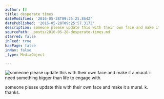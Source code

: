 ```yaml
---
author: []
title: desperate times
dateModified: '2016-05-28T09:25:25.864Z'
datePublished: '2016-05-28T09:25:57.317Z'
description: someone please update this with their own face and make it a mural. k. thanks.
sourcePath: _posts/2016-05-28-desperate-times.md
starred: false
inFeed: true
hasPage: false
inNav: false
_type: MediaObject

---
```

![someone please update this with their own face and make it a mural. i need something bigger than life to engage with. ](https://the-grid-user-content.s3-us-west-2.amazonaws.com/0c689a7c-b282-46f0-a8fa-933b62f8ee59.jpg)

someone please update this with their own face and make it a mural. k. thanks.